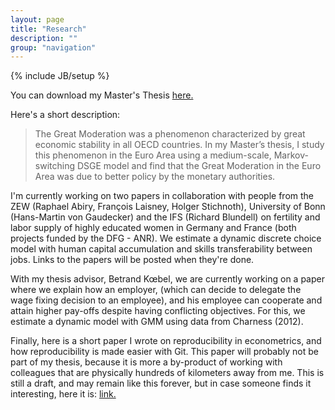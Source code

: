 ```yaml
---
layout: page
title: "Research"
description: ""
group: "navigation"
---
```

{% include JB/setup %}

You can download my Master's Thesis [here.](http://min.us/l5AzLDg7Tyu58)  

Here's a short description:

>The Great Moderation was a phenomenon characterized by great economic stability in all OECD countries. In my Master’s thesis, I study this phenomenon in the Euro Area using a medium-scale, Markov-switching DSGE model and find that the Great Moderation in the Euro Area was due to better policy by the monetary authorities.

I'm currently working on two papers in collaboration with people from the ZEW (Raphael Abiry, François Laisney, Holger Stichnoth), University of Bonn (Hans-Martin von Gaudecker) and the IFS (Richard Blundell) on fertility and labor supply of highly educated women in Germany and France (both projects funded by the DFG - ANR). We estimate a dynamic discrete choice model with human capital accumulation and skills transferability between jobs. Links to the papers will be posted when they're done.

With my thesis advisor, Betrand Kœbel, we are currently working on a paper where we explain how an employer, (which can decide to delegate the wage fixing decision to an employee), and his employee can cooperate and attain higher pay-offs despite having conflicting objectives. For this, we estimate a dynamic model with GMM using data from Charness (2012).

Finally, here is a short paper I wrote on reproducibility in econometrics, and how reproducibility is made easier with Git. This paper will probably not be part of my thesis, because it is more a by-product of working with colleagues that are physically hundreds of kilometers away from me. This is still a draft, and may remain like this forever, but in case someone finds it interesting, here it is: [link.](https://www.dropbox.com/s/8qooxct1wgdkv1w/Version%20control%20systems%20to%20facilitate%20research%20collaboration%20in%20economics%20-%20Bruno%20Rodrigues.pdf?dl=0)